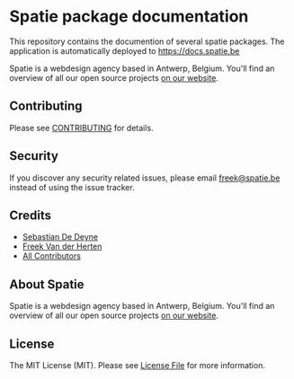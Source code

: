 # Spatie package documentation

This repository contains the documention of several spatie packages. The application is automatically deployed
to https://docs.spatie.be

Spatie is a webdesign agency based in Antwerp, Belgium. You'll find an overview of all our open source projects [on our website](https://spatie.be/opensource).


## Contributing

Please see [CONTRIBUTING](CONTRIBUTING.md) for details.

## Security

If you discover any security related issues, please email freek@spatie.be instead of using the issue tracker.

## Credits

- [Sebastian De Deyne](https://github.com/sebastiandedeyne)
- [Freek Van der Herten](https://github.com/freekmurze)
- [All Contributors](../../contributors)

## About Spatie
Spatie is a webdesign agency based in Antwerp, Belgium. You'll find an overview of all our open source projects [on our website](https://spatie.be/opensource).

## License

The MIT License (MIT). Please see [License File](LICENSE.md) for more information.
